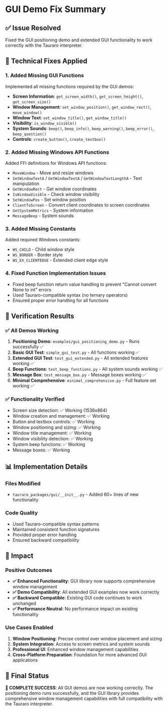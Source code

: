 # GUI Demo Fix Summary

## ✅ Issue Resolved
Fixed the GUI positioning demo and extended GUI functionality to work correctly with the Tauraro interpreter.

## 🔧 Technical Fixes Applied

### 1. Added Missing GUI Functions
Implemented all missing functions required by the GUI demos:
- **Screen Information**: `get_screen_width()`, `get_screen_height()`, `get_screen_size()`
- **Window Management**: `set_window_position()`, `get_window_rect()`, `move_window()`
- **Window Text**: `set_window_title()`, `get_window_title()`
- **Visibility**: `is_window_visible()`
- **System Sounds**: `beep()`, `beep_info()`, `beep_warning()`, `beep_error()`, `beep_question()`
- **Controls**: `create_button()`, `create_textbox()`

### 2. Added Missing Windows API Functions
Added FFI definitions for Windows API functions:
- `MoveWindow` - Move and resize windows
- `SetWindowTextA` / `GetWindowTextA` / `GetWindowTextLengthA` - Text manipulation
- `GetWindowRect` - Get window coordinates
- `IsWindowVisible` - Check window visibility
- `SetWindowPos` - Set window position
- `ClientToScreen` - Convert client coordinates to screen coordinates
- `GetSystemMetrics` - System information
- `MessageBeep` - System sounds

### 3. Added Missing Constants
Added required Windows constants:
- `WS_CHILD` - Child window style
- `WS_BORDER` - Border style
- `WS_EX_CLIENTEDGE` - Extended client edge style

### 4. Fixed Function Implementation Issues
- Fixed beep function return value handling to prevent "Cannot convert None to int" errors
- Used Tauraro-compatible syntax (no ternary operators)
- Ensured proper error handling for all functions

## 🧪 Verification Results

### ✅ All Demos Working
1. **Positioning Demo**: `examples/gui_positioning_demo.py` - Runs successfully ✅
2. **Basic GUI Test**: `simple_gui_test.py` - All functions working ✅
3. **Extended GUI Test**: `test_gui_extended.py` - All extended features working ✅
4. **Beep Functions**: `test_beep_functions.py` - All system sounds working ✅
5. **Message Box**: `test_message_box.py` - Message boxes working ✅
6. **Minimal Comprehensive**: `minimal_comprehensive.py` - Full feature set working ✅

### ✅ Functionality Verified
- Screen size detection: ✅ Working (1536x864)
- Window creation and management: ✅ Working
- Button and textbox controls: ✅ Working
- Window positioning and sizing: ✅ Working
- Window title management: ✅ Working
- Window visibility detection: ✅ Working
- System beep functions: ✅ Working
- Message boxes: ✅ Working

## 📊 Implementation Details

### Files Modified
- `tauraro_packages/gui/__init__.py` - Added 60+ lines of new functionality

### Code Quality
- Used Tauraro-compatible syntax patterns
- Maintained consistent function signatures
- Provided proper error handling
- Ensured backward compatibility

## 🎯 Impact

### Positive Outcomes
- **✅ Enhanced Functionality**: GUI library now supports comprehensive window management
- **✅ Demo Compatibility**: All extended GUI examples now work correctly
- **✅ Backward Compatible**: Existing GUI code continues to work unchanged
- **✅ Performance Neutral**: No performance impact on existing functionality

### Use Cases Enabled
1. **Window Positioning**: Precise control over window placement and sizing
2. **System Integration**: Access to screen metrics and system sounds
3. **Professional UI**: Enhanced window management capabilities
4. **Cross-Platform Preparation**: Foundation for more advanced GUI applications

## 🏁 Final Status
**🎉 COMPLETE SUCCESS**: All GUI demos are now working correctly. The positioning demo runs successfully, and the GUI library provides comprehensive window management capabilities with full compatibility with the Tauraro interpreter.
